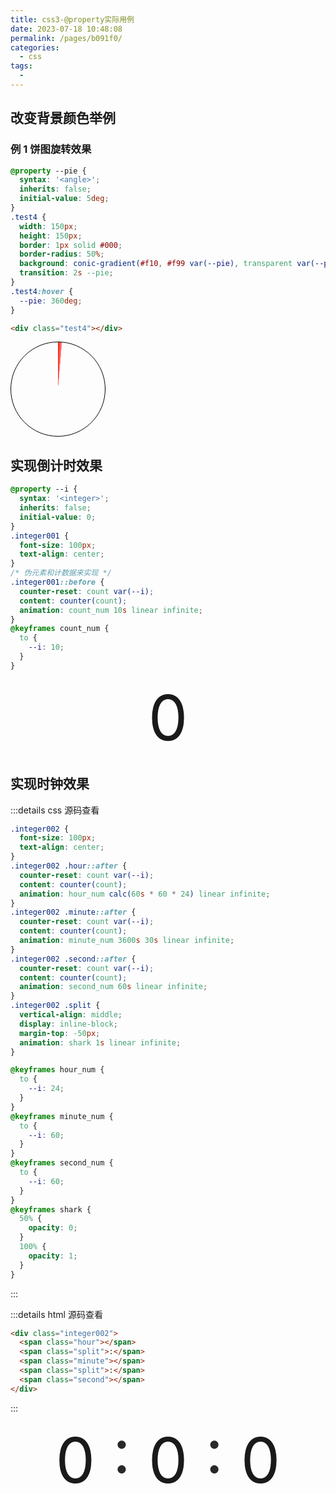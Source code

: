 ```yaml
---
title: css3-@property实际用例
date: 2023-07-18 10:48:08
permalink: /pages/b091f0/
categories:
  - css
tags:
  -
---
```


## 改变背景颜色举例

### 例 1 饼图旋转效果

```css
@property --pie {
  syntax: '<angle>';
  inherits: false;
  initial-value: 5deg;
}
.test4 {
  width: 150px;
  height: 150px;
  border: 1px solid #000;
  border-radius: 50%;
  background: conic-gradient(#f10, #f99 var(--pie), transparent var(--pie));
  transition: 2s --pie;
}
.test4:hover {
  --pie: 360deg;
}
```

```html
<div class="test4"></div>
```

<style>
  @property --pie {
  syntax: '<angle>';
  inherits: false;
  initial-value: 5deg;
}
.test4 {
  width: 150px;
  height: 150px;
  border: 1px solid #000;
  border-radius: 50%;
  background: conic-gradient( #f10, #f99 var(--pie), transparent var(--pie));
  transition: 2s --pie;
}
.test4:hover {
  --pie: 360deg;
}
</style>
<div class="test4"></div>

## 实现倒计时效果

```css
@property --i {
  syntax: '<integer>';
  inherits: false;
  initial-value: 0;
}
.integer001 {
  font-size: 100px;
  text-align: center;
}
/* 伪元素和计数据来实现 */
.integer001::before {
  counter-reset: count var(--i);
  content: counter(count);
  animation: count_num 10s linear infinite;
}
@keyframes count_num {
  to {
    --i: 10;
  }
}
```

<style>
@property --i {
  syntax: '<integer>';
  inherits: false;
  initial-value: 0;
}
.integer001 {
  font-size: 100px;
  text-align: center;
}
/* 伪元素和计数据来实现 */
.integer001::before {
  counter-reset: count var(--i);
  content: counter(count);
  animation: count_num 10s linear infinite;
}
@keyframes count_num {
  to {
    --i: 10;
  }
}
</style>
<div class="integer001"></div>

## 实现时钟效果

:::details css 源码查看

```css
.integer002 {
  font-size: 100px;
  text-align: center;
}
.integer002 .hour::after {
  counter-reset: count var(--i);
  content: counter(count);
  animation: hour_num calc(60s * 60 * 24) linear infinite;
}
.integer002 .minute::after {
  counter-reset: count var(--i);
  content: counter(count);
  animation: minute_num 3600s 30s linear infinite;
}
.integer002 .second::after {
  counter-reset: count var(--i);
  content: counter(count);
  animation: second_num 60s linear infinite;
}
.integer002 .split {
  vertical-align: middle;
  display: inline-block;
  margin-top: -50px;
  animation: shark 1s linear infinite;
}

@keyframes hour_num {
  to {
    --i: 24;
  }
}
@keyframes minute_num {
  to {
    --i: 60;
  }
}
@keyframes second_num {
  to {
    --i: 60;
  }
}
@keyframes shark {
  50% {
    opacity: 0;
  }
  100% {
    opacity: 1;
  }
}
```

:::

:::details html 源码查看

```html
<div class="integer002">
  <span class="hour"></span>
  <span class="split">:</span>
  <span class="minute"></span>
  <span class="split">:</span>
  <span class="second"></span>
</div>
```

:::

<style>
.integer002 {
  font-size: 100px;
  text-align: center;
}
.integer002 .hour::after {
  counter-reset: count var(--i);
  content: counter(count);
  animation: hour_num calc(60s * 60 * 24) linear infinite;
}
.integer002 .minute::after {
  counter-reset: count var(--i);
  content: counter(count);
  animation: minute_num 3600s 30s linear infinite;
}
.integer002 .second::after {
  counter-reset: count var(--i);
  content: counter(count);
  animation: second_num 60s linear infinite;
}
.integer002 .split {
  vertical-align: middle;
  display: inline-block;
  margin-top: -50px;
  animation: shark 1s linear infinite;
}

@keyframes hour_num {
  to {
    --i: 24;
  }
}
@keyframes minute_num {
  to {
    --i: 60;
  }
}
@keyframes second_num {
  to {
    --i: 60;
  }
}
@keyframes shark {
  50% {
    opacity: 0;
  }
  100% {
    opacity: 1;
  }
}
</style>
<div class="integer002">
  <span class='hour'></span>
  <span class='split'>:</span>
  <span class='minute'></span>
  <span class='split'>:</span>
  <span class='second'></span>
</div>
